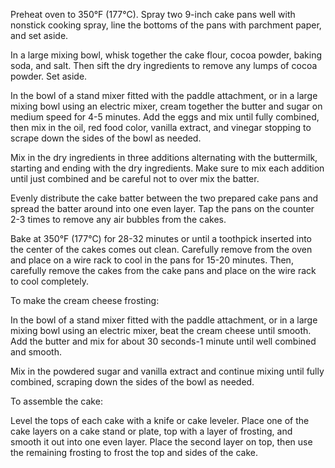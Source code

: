 
Preheat oven to 350°F (177°C). Spray two 9-inch cake pans well with nonstick cooking spray, line the bottoms of the pans with parchment paper, and set aside.

In a large mixing bowl, whisk together the cake flour, cocoa powder, baking soda, and salt. Then sift the dry ingredients to remove any lumps of cocoa powder. Set aside.

In the bowl of a stand mixer fitted with the paddle attachment, or in a large mixing bowl using an electric mixer, cream together the butter and sugar on medium speed for 4-5 minutes. Add the eggs and mix until fully combined, then mix in the oil, red food color, vanilla extract, and vinegar stopping to scrape down the sides of the bowl as needed.

Mix in the dry ingredients in three additions alternating with the buttermilk, starting and ending with the dry ingredients. Make sure to mix each addition until just combined and be careful not to over mix the batter.

Evenly distribute the cake batter between the two prepared cake pans and spread the batter around into one even layer. Tap the pans on the counter 2-3 times to remove any air bubbles from the cakes.

Bake at 350°F (177°C) for 28-32 minutes or until a toothpick inserted into the center of the cakes comes out clean. Carefully remove from the oven and place on a wire rack to cool in the pans for 15-20 minutes. Then, carefully remove the cakes from the cake pans and place on the wire rack to cool completely. 

To make the cream cheese frosting:

In the bowl of a stand mixer fitted with the paddle attachment, or in a large mixing bowl using an electric mixer, beat the cream cheese until smooth. Add the butter and mix for about 30 seconds-1 minute until well combined and smooth. 

Mix in the powdered sugar and vanilla extract and continue mixing until fully combined, scraping down the sides of the bowl as needed.

To assemble the cake:

Level the tops of each cake with a knife or cake leveler. Place one of the cake layers on a cake stand or plate, top with a layer of frosting, and smooth it out into one even layer. Place the second layer on top, then use the remaining frosting to frost the top and sides of the cake.
